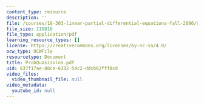 ```yaml
---
content_type: resource
description: ''
file: /courses/18-303-linear-partial-differential-equations-fall-2006/837f17ae88ce633254c2ddcb62fff8cd_ProbQuasisolns.pdf
file_size: 110816
file_type: application/pdf
learning_resource_types: []
license: https://creativecommons.org/licenses/by-nc-sa/4.0/
ocw_type: OCWFile
resourcetype: Document
title: ProbQuasisolns.pdf
uid: 837f17ae-88ce-6332-54c2-ddcb62fff8cd
video_files:
  video_thumbnail_file: null
video_metadata:
  youtube_id: null
---
```

